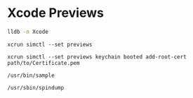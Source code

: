 # Xcode Previews

```sh
lldb -n Xcode
```

```
xcrun simctl --set previews
```

```
xcrun simctl --set previews keychain booted add-root-cert path/to/Certificate.pem
```

```
/usr/bin/sample
```

```
/usr/sbin/spindump
```